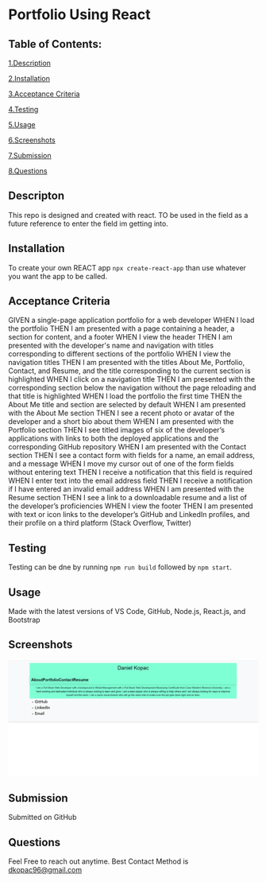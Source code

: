# Portfolio Using React


## Table of Contents:
[1.Description](#Description)

[2.Installation](#Installation)

[3.Acceptance Criteria](#Acceptance-Criteria)

[4.Testing](#Testing)

[5.Usage](#Usage)

[6.Screenshots](#Screenshots)

[7.Submission](#Submission)

[8.Questions](#Questions)

## Descripton

This repo is designed and created with react. TO be used in the field as a future reference to enter the field im getting into.

## Installation

To create your own REACT app ```npx create-react-app``` than use whatever you want the app to be called.

## Acceptance Criteria

GIVEN a single-page application portfolio for a web developer
WHEN I load the portfolio
THEN I am presented with a page containing a header, a section for content, and a footer
WHEN I view the header
THEN I am presented with the developer's name and navigation with titles corresponding to different sections of the portfolio
WHEN I view the navigation titles
THEN I am presented with the titles About Me, Portfolio, Contact, and Resume, and the title corresponding to the current section is highlighted
WHEN I click on a navigation title
THEN I am presented with the corresponding section below the navigation without the page reloading and that title is highlighted
WHEN I load the portfolio the first time
THEN the About Me title and section are selected by default
WHEN I am presented with the About Me section
THEN I see a recent photo or avatar of the developer and a short bio about them
WHEN I am presented with the Portfolio section
THEN I see titled images of six of the developer’s applications with links to both the deployed applications and the corresponding GitHub repository
WHEN I am presented with the Contact section
THEN I see a contact form with fields for a name, an email address, and a message
WHEN I move my cursor out of one of the form fields without entering text
THEN I receive a notification that this field is required
WHEN I enter text into the email address field
THEN I receive a notification if I have entered an invalid email address
WHEN I am presented with the Resume section
THEN I see a link to a downloadable resume and a list of the developer’s proficiencies
WHEN I view the footer
THEN I am presented with text or icon links to the developer’s GitHub and LinkedIn profiles, and their profile on a third platform (Stack Overflow, Twitter) 

## Testing

Testing can be dne by running ```npm run build``` followed by ```npm start```.

## Usage

Made with the latest versions of VS Code, GitHub, Node.js, React.js, and Bootstrap

## Screenshots
![screenshot](./src/images/Screenshot%202023-07-17%20232005.png)

## Submission

Submitted on GitHub

## Questions
Feel Free to reach out anytime. Best Contact Method is dkopac96@gmail.com
